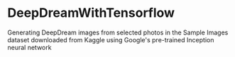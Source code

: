 # DeepDreamWithTensorflow
 Generating DeepDream images from selected photos in the Sample Images dataset downloaded from Kaggle using Google's pre-trained Inception neural network

